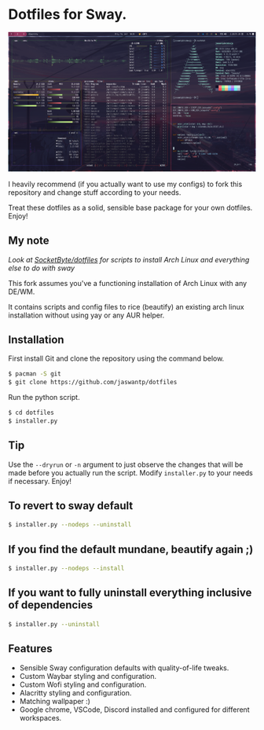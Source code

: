 # Dotfiles for Sway.

![Preview](preview.png)

I heavily recommend (if you actually want to use my configs) to fork this repository and change stuff according to your needs. 

Treat these dotfiles as a solid, sensible base package for your own dotfiles. Enjoy!

## My note

*Look at [SocketByte/dotfiles](https://github.com/SocketByte/dotfiles) for scripts to install Arch Linux and everything else to do with sway*

This fork assumes you've a functioning installation of Arch Linux with any DE/WM. 

It contains scripts and config files to rice (beautify) an existing 
arch linux installation without using yay or any AUR helper.

## Installation

First install Git and clone the repository using the command below.

```bash
$ pacman -S git
$ git clone https://github.com/jaswantp/dotfiles
```

Run the python script.
```bash
$ cd dotfiles
$ installer.py
```

## Tip
Use the `--dryrun` or `-n` argument to just observe the changes that will be made before you actually run the script.
Modify `installer.py` to your needs if necessary. Enjoy!


## To revert to sway default
```bash
$ installer.py --nodeps --uninstall
```

## If you find the default mundane, beautify again ;)
```bash
$ installer.py --nodeps --install
```

## If you want to fully uninstall everything inclusive of dependencies
```bash
$ installer.py --uninstall
```

## Features

- Sensible Sway configuration defaults with quality-of-life tweaks.
- Custom Waybar styling and configuration.
- Custom Wofi styling and configuration.
- Alacritty styling and configuration.
- Matching wallpaper :)
- Google chrome, VSCode, Discord installed and configured for different workspaces.
